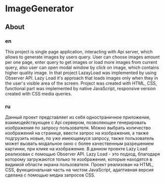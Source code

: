 # ImageGenerator

## About

### en

This project is single page application, interacting with Api server, which allows to generate images by users query. User can choose images amount per one page, enter query to get images or load more images from current query, also user can open modal window by click on image, which contains higher quality image. In that project LazayLoad was implemented by using Observer API. Lazy Load it's approach that loads images only when they in the user's visible area of the screen. Project was created with HTML, CSS, functional part was implemented by native JavaScript, responsive version created with CSS media queries.

### ru

Данный проект представляет из себя одностраничное приложение, взаимодействующее с Api сервером, позволяющее генерировать изображения по запросу пользователя. Можно выбрать количество изображений на странице, ввести запрос на изображения, а также подгрузить новые, по уже имеющемуся запросу, также пользователь может вызвать модальное окно с более качественным разрешением картинки, при клике на изображение. В данном проекте Lazy Load реализован с помощью Observer API. Lazy Load - это подход, благодаря которому загружаются только те изображения, которые находятся в видимой области экрана пользователя. Проект реализован на HTML, CSS, функциональная часть на чистом JavaScript, адаптивная версия сделана с помощью медиа запросов CSS. 
